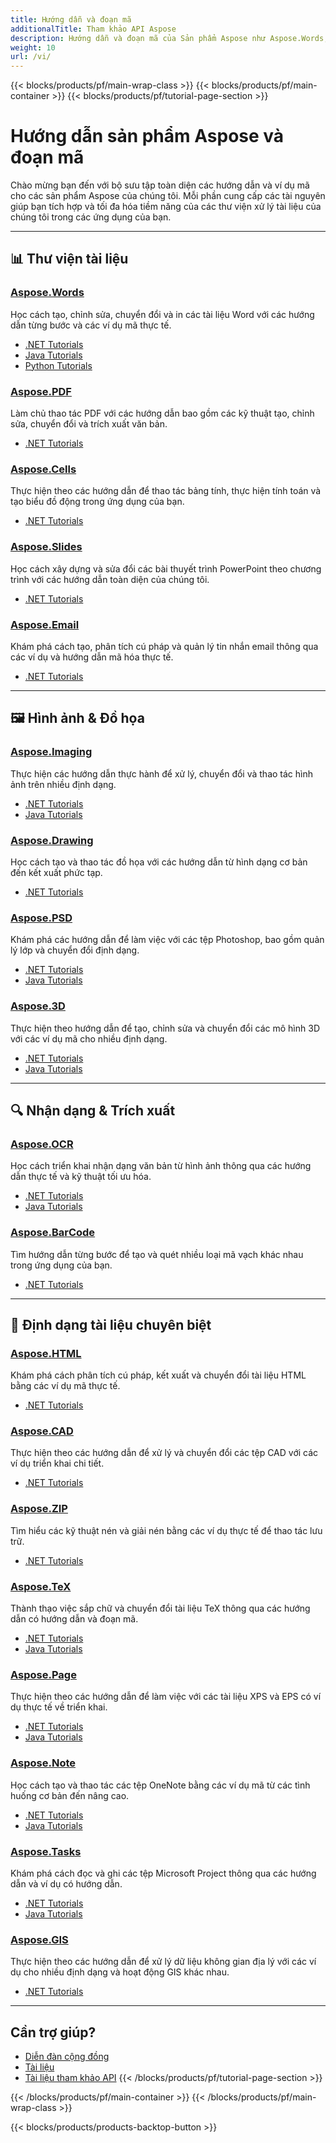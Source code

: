 ```yaml
---
title: Hướng dẫn và đoạn mã
additionalTitle: Tham khảo API Aspose
description: Hướng dẫn và đoạn mã của Sản phẩm Aspose như Aspose.Words, Aspose.Cells, Aspose.PDF và các sản phẩm khác. Nó bao gồm các hướng dẫn cơ bản và nâng cao về cách sử dụng Sản phẩm Aspose.
weight: 10
url: /vi/
---
```


{{< blocks/products/pf/main-wrap-class >}}
{{< blocks/products/pf/main-container >}}
{{< blocks/products/pf/tutorial-page-section >}}

# Hướng dẫn sản phẩm Aspose và đoạn mã

Chào mừng bạn đến với bộ sưu tập toàn diện các hướng dẫn và ví dụ mã cho các sản phẩm Aspose của chúng tôi. Mỗi phần cung cấp các tài nguyên giúp bạn tích hợp và tối đa hóa tiềm năng của các thư viện xử lý tài liệu của chúng tôi trong các ứng dụng của bạn.

---

## 📊 Thư viện tài liệu

### [Aspose.Words](../words/vi/)
Học cách tạo, chỉnh sửa, chuyển đổi và in các tài liệu Word với các hướng dẫn từng bước và các ví dụ mã thực tế.
- [.NET Tutorials](../words/vi/net/)
- [Java Tutorials](../words/vi/java/)
- [Python Tutorials](../words/vi/python-net/)

### [Aspose.PDF](../pdf/vi/)
Làm chủ thao tác PDF với các hướng dẫn bao gồm các kỹ thuật tạo, chỉnh sửa, chuyển đổi và trích xuất văn bản.
- [.NET Tutorials](../pdf/vi/net/)

### [Aspose.Cells](../cells/vi/)
Thực hiện theo các hướng dẫn để thao tác bảng tính, thực hiện tính toán và tạo biểu đồ động trong ứng dụng của bạn.
- [.NET Tutorials](../cells/vi/net/)

### [Aspose.Slides](../slides/vi/)
Học cách xây dựng và sửa đổi các bài thuyết trình PowerPoint theo chương trình với các hướng dẫn toàn diện của chúng tôi.
- [.NET Tutorials](../slides/vi/net/)

### [Aspose.Email](../email/vi/)
Khám phá cách tạo, phân tích cú pháp và quản lý tin nhắn email thông qua các ví dụ và hướng dẫn mã hóa thực tế.
- [.NET Tutorials](../email/vi/net/)

---

## 🖼️ Hình ảnh & Đồ họa

### [Aspose.Imaging](../imaging/vi/)
Thực hiện các hướng dẫn thực hành để xử lý, chuyển đổi và thao tác hình ảnh trên nhiều định dạng.
- [.NET Tutorials](../imaging/vi/net/)
- [Java Tutorials](../imaging/vi/java/)

### [Aspose.Drawing](../drawing/vi/)
Học cách tạo và thao tác đồ họa với các hướng dẫn từ hình dạng cơ bản đến kết xuất phức tạp.
- [.NET Tutorials](../drawing/vi/net/)

### [Aspose.PSD](../psd/vi/)
Khám phá các hướng dẫn để làm việc với các tệp Photoshop, bao gồm quản lý lớp và chuyển đổi định dạng.
- [.NET Tutorials](../psd/vi/net/)
- [Java Tutorials](../psd/vi/java/)

### [Aspose.3D](../3d/vi/)
Thực hiện theo hướng dẫn để tạo, chỉnh sửa và chuyển đổi các mô hình 3D với các ví dụ mã cho nhiều định dạng.
- [.NET Tutorials](../3d/vi/net/)
- [Java Tutorials](../3d/vi/java/)

---

## 🔍 Nhận dạng & Trích xuất

### [Aspose.OCR](../ocr/vi/)
Học cách triển khai nhận dạng văn bản từ hình ảnh thông qua các hướng dẫn thực tế và kỹ thuật tối ưu hóa.
- [.NET Tutorials](../ocr/vi/net/)
- [Java Tutorials](../ocr/vi/java/)

### [Aspose.BarCode](../barcode/vi/)
Tìm hướng dẫn từng bước để tạo và quét nhiều loại mã vạch khác nhau trong ứng dụng của bạn.
- [.NET Tutorials](../barcode/vi/net/)

---

## 📝 Định dạng tài liệu chuyên biệt

### [Aspose.HTML](../html/vi/)
Khám phá cách phân tích cú pháp, kết xuất và chuyển đổi tài liệu HTML bằng các ví dụ mã thực tế.
- [.NET Tutorials](../html/vi/net/)

### [Aspose.CAD](../cad/vi/)
Thực hiện theo các hướng dẫn để xử lý và chuyển đổi các tệp CAD với các ví dụ triển khai chi tiết.
- [.NET Tutorials](../cad/vi/net/)

### [Aspose.ZIP](../zip/vi/)
Tìm hiểu các kỹ thuật nén và giải nén bằng các ví dụ thực tế để thao tác lưu trữ.
- [.NET Tutorials](../zip/vi/net/)

### [Aspose.TeX](../tex/vi/)
Thành thạo việc sắp chữ và chuyển đổi tài liệu TeX thông qua các hướng dẫn có hướng dẫn và đoạn mã.
- [.NET Tutorials](../tex/vi/net/)
- [Java Tutorials](../tex/vi/java/)

### [Aspose.Page](../page/vi/)
Thực hiện theo các hướng dẫn để làm việc với các tài liệu XPS và EPS có ví dụ thực tế về triển khai.
- [.NET Tutorials](../page/vi/net/)
- [Java Tutorials](../page/vi/java/)

### [Aspose.Note](../note/vi/)
Học cách tạo và thao tác các tệp OneNote bằng các ví dụ mã từ các tình huống cơ bản đến nâng cao.
- [.NET Tutorials](../note/vi/net/)
- [Java Tutorials](../note/vi/java/)

### [Aspose.Tasks](../tasks/vi/)
Khám phá cách đọc và ghi các tệp Microsoft Project thông qua các hướng dẫn và ví dụ có hướng dẫn.
- [.NET Tutorials](../tasks/vi/net/)
- [Java Tutorials](../tasks/vi/java/)

### [Aspose.GIS](../gis/vi/)
Thực hiện theo các hướng dẫn để xử lý dữ liệu không gian địa lý với các ví dụ cho nhiều định dạng và hoạt động GIS khác nhau.
- [.NET Tutorials](../gis/vi/net/)

---

## Cần trợ giúp?

- [Diễn đàn cộng đồng](https://forum.aspose.com/)
- [Tài liệu](https://docs.aspose.com/)
- [Tài liệu tham khảo API](https://reference.aspose.com/)
{{< /blocks/products/pf/tutorial-page-section >}}

{{< /blocks/products/pf/main-container >}}
{{< /blocks/products/pf/main-wrap-class >}}

{{< blocks/products/products-backtop-button >}}
